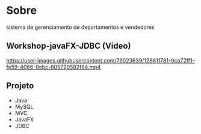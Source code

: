 
# Sobre
  sistema de gerenciamento de departamentos e vendedores
 
## Workshop-javaFX-JDBC (Vídeo)

https://user-images.githubusercontent.com/79023639/128611781-0ca72ff1-fe59-4066-8ebc-805720582f84.mp4

## Projeto
- Java
- MySQL
- MVC
- JavaFX
- JDBC
